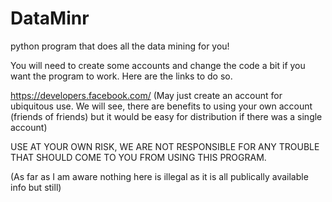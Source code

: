 # DataMinr
python program that does all the data mining for you!

You will need to create some accounts and change the code a bit if you want the program to work.
Here are the links to do so.

https://developers.facebook.com/
(May just create an account for ubiquitous use. We will see, there are benefits to using your own account
(friends of friends) but it would be easy for distribution if there was a single account)



USE AT YOUR OWN RISK, WE ARE NOT RESPONSIBLE FOR ANY TROUBLE THAT SHOULD COME TO YOU FROM USING
THIS PROGRAM.

(As far as I am aware nothing here is illegal as it is all publically available info but still)
